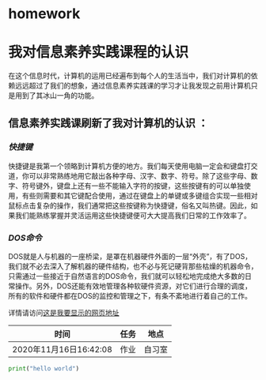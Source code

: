 # homework

# 我对信息素养实践课程的认识

​    在这个信息时代，计算机的运用已经遍布到每个人的生活当中，我们对计算机的依赖远远超过了我们的想象，通过信息素养实践课的学习才让我发现之前用计算机只是用到了其冰山一角的功能。

## **信息素养实践课刷新了我对计算机的认识**  ：

### ***快捷键***

快捷键是我第一个领略到计算机方便的地方。我们每天使用电脑一定会和键盘打交道，你可以非常熟练地用它敲出各种字母、汉字、数字、符号。除了这些字母、数字、符号键外，键盘上还有一些不能输入字符的按键，这些按键有的可以单独使用，有些则需要和其它键配合使用，通过在键盘上的单键或多键组合实现一些相对鼠标点击复杂的操作，我们通常把这些按键称为快捷键，俗名又叫热键。因此，如果我们能熟练掌握并灵活运用这些快捷键便可大大提高我们日常的工作效率了。 

### ***DOS命令***

DOS就是人与机器的一座桥梁，是罩在机器硬件外面的一层“外壳”，有了DOS，我们就不必去深入了解机器的硬件结构，也不必与死记硬背那些枯燥的机器命令，只需通过一些接近于自然语言的DOS命令，我们就可以轻松地完成绝大多数的日常操作。另外，DOS还能有效地管理各种软硬件资源，对它们进行合理的调度，所有的软件和硬件都在DOS的监控和管理之下，有条不紊地进行着自己的工作。

详情请访问[这是我要显示的网页地址](https://www.baidu.com)

| 时间                   | 任务 | 地点   |
| ---------------------- | ---- | ------ |
| 2020年11月16日16:42:08 | 作业 | 自习室 |



```python
print("hello world")
```

